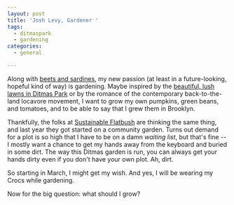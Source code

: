```yaml
---
layout: post
title: 'Josh Levy, Gardener '
tags:
  - ditmaspark
  - gardening
categories:
  - general

---
```


Along with <a href="http://www.levjoy.com/blog/2009/01/20/sardines-and-beets-seriously/">beets and sardines</a>, my new passion (at least in a future-looking, hopeful kind of way) is gardening.  Maybe inspired by the <a href="http://farm2.static.flickr.com/1301/824103180_c55d9fe34b_m.jpg">beautiful, lush lawns in Ditmas Park</a> or by the romance of the contemporary back-to-the-land locavore movement, I want to grow my own pumpkins, green beans, and tomatoes, and to be able to say that I grew them in Brooklyn. 

Thankfully, the folks at <a href="http://sustainableflatbush.org/">Sustainable Flatbush</a> are thinking the same thing, and last year they got started on a community garden.  Turns out demand for a plot is so high that I have to be on a damn <em>waiting list</em>, but that's fine -- I mostly want a chance to get my hands away from the keyboard and buried in some dirt.  The way this Ditmas garden is run, you can always get your hands dirty even if you don't have your own plot.  Ah, dirt. 

So starting in March, I might get my wish.  And yes, I will be wearing my Crocs while gardening. 

Now for the big question: what should I grow? 


